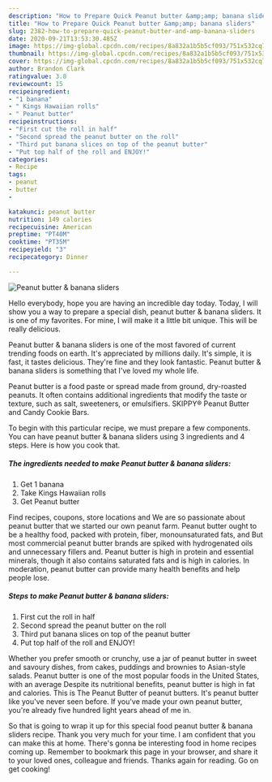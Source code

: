 ```yaml
---
description: "How to Prepare Quick Peanut butter &amp;amp; banana sliders"
title: "How to Prepare Quick Peanut butter &amp;amp; banana sliders"
slug: 2382-how-to-prepare-quick-peanut-butter-and-amp-banana-sliders
date: 2020-09-21T13:53:30.485Z
image: https://img-global.cpcdn.com/recipes/8a832a1b5b5cf093/751x532cq70/peanut-butter-banana-sliders-recipe-main-photo.jpg
thumbnail: https://img-global.cpcdn.com/recipes/8a832a1b5b5cf093/751x532cq70/peanut-butter-banana-sliders-recipe-main-photo.jpg
cover: https://img-global.cpcdn.com/recipes/8a832a1b5b5cf093/751x532cq70/peanut-butter-banana-sliders-recipe-main-photo.jpg
author: Brandon Clark
ratingvalue: 3.8
reviewcount: 15
recipeingredient:
- "1 banana"
- " Kings Hawaiian rolls"
- " Peanut butter"
recipeinstructions:
- "First cut the roll in half"
- "Second spread the peanut butter on the roll"
- "Third put banana slices on top of the peanut butter"
- "Put top half of the roll and ENJOY!"
categories:
- Recipe
tags:
- peanut
- butter
- 

katakunci: peanut butter  
nutrition: 149 calories
recipecuisine: American
preptime: "PT40M"
cooktime: "PT35M"
recipeyield: "3"
recipecategory: Dinner

---
```



![Peanut butter &amp; banana sliders](https://img-global.cpcdn.com/recipes/8a832a1b5b5cf093/751x532cq70/peanut-butter-banana-sliders-recipe-main-photo.jpg)

Hello everybody, hope you are having an incredible day today. Today, I will show you a way to prepare a special dish, peanut butter &amp; banana sliders. It is one of my favorites. For mine, I will make it a little bit unique. This will be really delicious.

Peanut butter &amp; banana sliders is one of the most favored of current trending foods on earth. It's appreciated by millions daily. It's simple, it is fast, it tastes delicious. They're fine and they look fantastic. Peanut butter &amp; banana sliders is something that I've loved my whole life.

Peanut butter is a food paste or spread made from ground, dry-roasted peanuts. It often contains additional ingredients that modify the taste or texture, such as salt, sweeteners, or emulsifiers. SKIPPY® Peanut Butter and Candy Cookie Bars.


To begin with this particular recipe, we must prepare a few components. You can have peanut butter &amp; banana sliders using 3 ingredients and 4 steps. Here is how you cook that.

<!--inarticleads1-->

##### The ingredients needed to make Peanut butter &amp; banana sliders:

1. Get 1 banana
1. Take  Kings Hawaiian rolls
1. Get  Peanut butter


Find recipes, coupons, store locations and We are so passionate about peanut butter that we started our own peanut farm. Peanut butter ought to be a healthy food, packed with protein, fiber, monounsaturated fats, and But most commercial peanut butter brands are spiked with hydrogenated oils and unnecessary fillers and. Peanut butter is high in protein and essential minerals, though it also contains saturated fats and is high in calories. In moderation, peanut butter can provide many health benefits and help people lose. 

<!--inarticleads2-->

##### Steps to make Peanut butter &amp; banana sliders:

1. First cut the roll in half
1. Second spread the peanut butter on the roll
1. Third put banana slices on top of the peanut butter
1. Put top half of the roll and ENJOY!


Whether you prefer smooth or crunchy, use a jar of peanut butter in sweet and savoury dishes, from cakes, puddings and brownies to Asian-style salads. Peanut butter is one of the most popular foods in the United States, with an average Despite its nutritional benefits, peanut butter is high in fat and calories. This is The Peanut Butter of peanut butters. It&#39;s peanut butter like you&#39;ve never seen before. If you&#39;ve made your own peanut butter, you&#39;re already five hundred light years ahead of me in. 

So that is going to wrap it up for this special food peanut butter &amp; banana sliders recipe. Thank you very much for your time. I am confident that you can make this at home. There's gonna be interesting food in home recipes coming up. Remember to bookmark this page in your browser, and share it to your loved ones, colleague and friends. Thanks again for reading. Go on get cooking!
